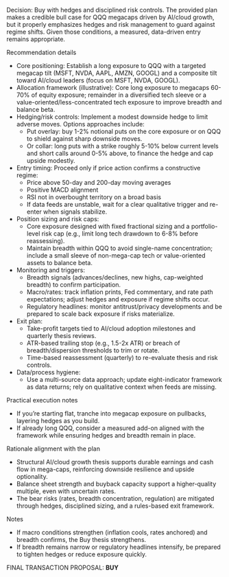 Decision: Buy with hedges and disciplined risk controls. The provided plan makes a credible bull case for QQQ megacaps driven by AI/cloud growth, but it properly emphasizes hedges and risk management to guard against regime shifts. Given those conditions, a measured, data-driven entry remains appropriate.

Recommendation details
- Core positioning: Establish a long exposure to QQQ with a targeted megacap tilt (MSFT, NVDA, AAPL, AMZN, GOOGL) and a composite tilt toward AI/cloud leaders (focus on MSFT, NVDA, GOOGL).
- Allocation framework (illustrative): Core long exposure to megacaps 60-70% of equity exposure; remainder in a diversified tech sleeve or a value-oriented/less-concentrated tech exposure to improve breadth and balance beta.
- Hedging/risk controls: Implement a modest downside hedge to limit adverse moves. Options approaches include:
  - Put overlay: buy 1-2% notional puts on the core exposure or on QQQ to shield against sharp downside moves.
  - Or collar: long puts with a strike roughly 5-10% below current levels and short calls around 0-5% above, to finance the hedge and cap upside modestly.
- Entry timing: Proceed only if price action confirms a constructive regime:
  - Price above 50-day and 200-day moving averages
  - Positive MACD alignment
  - RSI not in overbought territory on a broad basis
  - If data feeds are unstable, wait for a clear qualitative trigger and re-enter when signals stabilize.
- Position sizing and risk caps:
  - Core exposure designed with fixed fractional sizing and a portfolio-level risk cap (e.g., limit long tech drawdown to 6-8% before reassessing).
  - Maintain breadth within QQQ to avoid single-name concentration; include a small sleeve of non-mega-cap tech or value-oriented assets to balance beta.
- Monitoring and triggers:
  - Breadth signals (advances/declines, new highs, cap-weighted breadth) to confirm participation.
  - Macro/rates: track inflation prints, Fed commentary, and rate path expectations; adjust hedges and exposure if regime shifts occur.
  - Regulatory headlines: monitor antitrust/privacy developments and be prepared to scale back exposure if risks materialize.
- Exit plan:
  - Take-profit targets tied to AI/cloud adoption milestones and quarterly thesis reviews.
  - ATR-based trailing stop (e.g., 1.5-2x ATR) or breach of breadth/dispersion thresholds to trim or rotate.
  - Time-based reassessment (quarterly) to re-evaluate thesis and risk controls.
- Data/process hygiene:
  - Use a multi-source data approach; update eight-indicator framework as data returns; rely on qualitative context when feeds are missing.

Practical execution notes
- If you’re starting flat, tranche into megacap exposure on pullbacks, layering hedges as you build.
- If already long QQQ, consider a measured add-on aligned with the framework while ensuring hedges and breadth remain in place.

Rationale alignment with the plan
- Structural AI/cloud growth thesis supports durable earnings and cash flow in mega-caps, reinforcing downside resilience and upside optionality.
- Balance sheet strength and buyback capacity support a higher-quality multiple, even with uncertain rates.
- The bear risks (rates, breadth concentration, regulation) are mitigated through hedges, disciplined sizing, and a rules-based exit framework.

Notes
- If macro conditions strengthen (inflation cools, rates anchored) and breadth confirms, the Buy thesis strengthens.
- If breadth remains narrow or regulatory headlines intensify, be prepared to tighten hedges or reduce exposure quickly.

FINAL TRANSACTION PROPOSAL: **BUY**